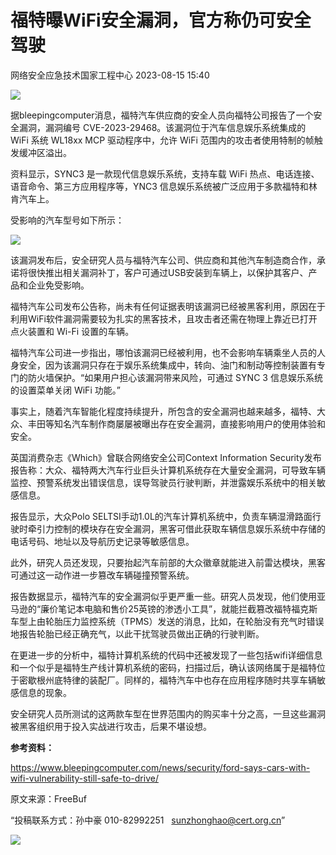 #  福特曝WiFi安全漏洞，官方称仍可安全驾驶   
 网络安全应急技术国家工程中心   2023-08-15 15:40  
  
![](https://mmbiz.qpic.cn/mmbiz_jpg/GoUrACT176m06s9cYGGYVzkNdD8PENS17PeicuWC2OfrrNbd1AoXYhvWRicdR0viaSxv726JR5ys6IamhUuXhleGA/640?wx_fmt=jpeg "")  
  
据bleepingcomputer消息，福特汽车供应商的安全人员向福特公司报告了一个安全漏洞，漏洞编号 CVE-2023-29468。该漏洞位于汽车信息娱乐系统集成的 WiFi 系统 WL18xx MCP 驱动程序中，允许 WiFi 范围内的攻击者使用特制的帧触发缓冲区溢出。  
  
资料显示，SYNC3 是一款现代信息娱乐系统，支持车载 WiFi 热点、电话连接、语音命令、第三方应用程序等，YNC3 信息娱乐系统被广泛应用于多款福特和林肯汽车上。  
  
受影响的汽车型号如下所示：  
  
![](https://mmbiz.qpic.cn/mmbiz_jpg/qq5rfBadR392GMI2USXuVQlRTI7UWnUZbpWjuiboYicrFf3iaDtObmdaJfdibw8vOPEDJRzLytjqNP8OOU7ysvaRog/640?wx_fmt=jpeg&tp=wxpic&wxfrom=5&wx_lazy=1&wx_co=1 "")  
  
该漏洞发布后，安全研究人员与福特汽车公司、供应商和其他汽车制造商合作，承诺将很快推出相关漏洞补丁，客户可通过USB安装到车辆上，以保护其客户、产品和企业免受影响。   
  
福特汽车公司发布公告称，尚未有任何证据表明该漏洞已经被黑客利用，原因在于利用WiFi软件漏洞需要较为扎实的黑客技术，且攻击者还需在物理上靠近已打开点火装置和 Wi-Fi 设置的车辆。  
  
福特汽车公司进一步指出，哪怕该漏洞已经被利用，也不会影响车辆乘坐人员的人身安全，因为该漏洞只存在于娱乐系统集成中，转向、油门和制动等控制装置有专门的防火墙保护。“如果用户担心该漏洞带来风险，可通过 SYNC 3 信息娱乐系统的设置菜单关闭 WiFi 功能。”  
  
事实上，随着汽车智能化程度持续提升，所包含的安全漏洞也越来越多，福特、大众、丰田等知名汽车制作商屡屡被曝出存在安全漏洞，直接影响用户的使用体验和安全。  
  
英国消费杂志《Which》曾联合网络安全公司Context Information Security发布报告称：大众、福特两大汽车行业巨头计算机系统存在大量安全漏洞，可导致车辆监控、预警系统发出错误信息，误导驾驶员行驶判断，并泄露娱乐系统中的相关敏感信息。  
  
报告显示，大众Polo SELTSI手动1.0L的汽车计算机系统中，负责车辆湿滑路面行驶时牵引力控制的模块存在安全漏洞，黑客可借此获取车辆信息娱乐系统中存储的电话号码、地址以及导航历史记录等敏感信息。  
  
此外，研究人员还发现，只要抬起汽车前部的大众徽章就能进入前雷达模块，黑客可通过这一动作进一步篡改车辆碰撞预警系统。  
  
报告数据显示，福特汽车的安全漏洞似乎更严重一些。研究人员发现，他们使用亚马逊的“廉价笔记本电脑和售价25英镑的渗透小工具”，就能拦截篡改福特福克斯车型上由轮胎压力监控系统（TPMS）发送的消息，比如，在轮胎没有充气时错误地报告轮胎已经正确充气，以此干扰驾驶员做出正确的行驶判断。  
  
在更进一步的分析中，福特计算机系统的代码中还被发现了一些包括wifi详细信息和一个似乎是福特生产线计算机系统的密码，扫描过后，确认该网络属于是福特位于密歇根州底特律的装配厂。同样的，福特汽车中也存在应用程序随时共享车辆敏感信息的现象。  
  
安全研究人员所测试的这两款车型在世界范围内的购买率十分之高，一旦这些漏洞被黑客组织用于投入实战进行攻击，后果不堪设想。  
  
**参考资料：**  
  
https://www.bleepingcomputer.com/news/security/ford-says-cars-with-wifi-vulnerability-still-safe-to-drive/  
  
  
  
原文来源：FreeBuf  
  
“投稿联系方式：孙中豪 010-82992251   sunzhonghao@cert.org.cn”  
  
![](https://mmbiz.qpic.cn/mmbiz_jpg/GoUrACT176n1NvL0JsVSB8lNDX2FCGZjW0HGfDVnFao65ic4fx6Rv4qylYEAbia4AU3V2Zz801UlicBcLeZ6gS6tg/640?wx_fmt=jpeg&wxfrom=5&wx_lazy=1&wx_co=1 "")  
  
